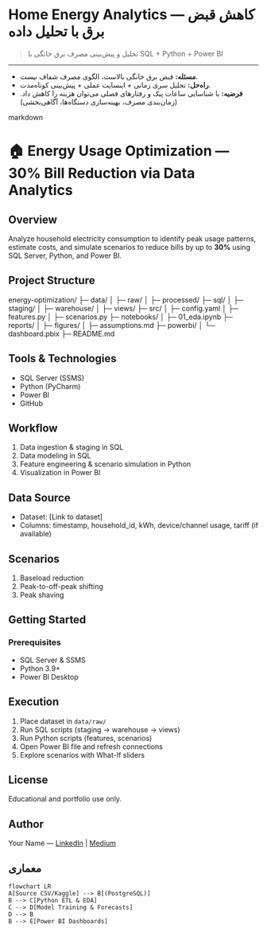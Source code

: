 
# Home Energy Analytics — کاهش قبض برق با تحلیل داده‌


> تحلیل و پیش‌بینی مصرف برق خانگی با SQL + Python + Power BI

---

- **مسئله:** قبض برق خانگی بالاست، الگوی مصرف شفاف نیست.
- **راه‌حل:** تحلیل سری زمانی + اینسایت عملی + پیش‌بینی کوتاه‌مدت.
- **فرضیه:** با شناسایی ساعات پیک و رفتارهای فصلی می‌توان هزینه را کاهش داد. (زمان‌بندی مصرف، بهینه‌سازی دستگاه‌ها، آگاهی‌بخشی)

markdown
# 🏠 Energy Usage Optimization — 30% Bill Reduction via Data Analytics

## Overview
Analyze household electricity consumption to identify peak usage patterns, estimate costs, and simulate scenarios to reduce bills by up to **30%** using SQL Server, Python, and Power BI.

## Project Structure
energy-optimization/
├─ data/
│  ├─ raw/
│  ├─ processed/
├─ sql/
│  ├─ staging/
│  ├─ warehouse/
│  ├─ views/
├─ src/
│  ├─ config.yaml
│  ├─ features.py
│  ├─ scenarios.py
├─ notebooks/
│  ├─ 01\_eda.ipynb
├─ reports/
│  ├─ figures/
│  ├─ assumptions.md
├─ powerbi/
│  └─ dashboard.pbix
├─ README.md


## Tools & Technologies
- SQL Server (SSMS)
- Python (PyCharm)
- Power BI
- GitHub

## Workflow
1. Data ingestion & staging in SQL
2. Data modeling in SQL
3. Feature engineering & scenario simulation in Python
4. Visualization in Power BI

## Data Source
- Dataset: [Link to dataset]
- Columns: timestamp, household_id, kWh, device/channel usage, tariff (if available)

## Scenarios
1. Baseload reduction
2. Peak-to-off-peak shifting
3. Peak shaving

## Getting Started
### Prerequisites
- SQL Server & SSMS
- Python 3.9+
- Power BI Desktop

## Execution

1. Place dataset in `data/raw/`
2. Run SQL scripts (staging → warehouse → views)
3. Run Python scripts (features, scenarios)
4. Open Power BI file and refresh connections
5. Explore scenarios with What-If sliders

## License

Educational and portfolio use only.

## Author

Your Name — [LinkedIn]([https://www.linkedin.com/](https://www.linkedin.com/in/hasti-tajik-b93b1b244)) | [Medium]([https://medium.com/](https://medium.com/me/settings/account))



## معماری
```mermaid
flowchart LR
A[Source CSV/Kaggle] --> B[(PostgreSQL)]
B --> C[Python ETL & EDA]
C --> D[Model Training & Forecasts]
D --> B
B --> E[Power BI Dashboards]


